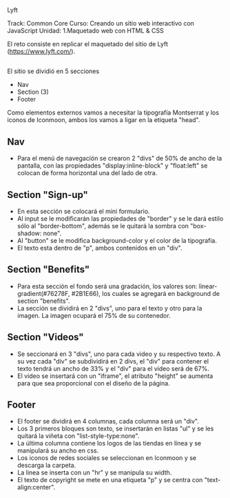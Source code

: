 Lyft

Track: Common Core
Curso: Creando un sitio web interactivo con JavaScript
Unidad: 1.Maquetado web con HTML & CSS

El reto consiste en replicar el maquetado del sitio de Lyft (https://www.lyft.com/).

##
El sitio se dividió en 5 secciones

* Nav
* Section (3)
* Footer

Como elementos externos vamos a necesitar la tipografía Montserrat y los iconos de Iconmoon, ambos los vamos a ligar en la etiqueta "head".

## Nav
- Para el menú de navegación se crearon 2 "divs" de 50% de ancho de la pantalla, con las propiedades "display:inline-block" y "float:left" se colocan de forma horizontal una del lado de otra.

## Section "Sign-up"
- En esta sección se colocará el mini formulario.
- Al input se le modificarán las propiedades de "border" y se le dará estilo sólo al "border-bottom", además se le quitará la sombra con "box-shadow: none".
- Al "button" se le modifica background-color y el color de la tipografía.
- El texto esta dentro de "p", ambos contenidos en un "div".

## Section "Benefits"
- Para esta sección el fondo será una gradación, los valores son: linear-gradient(#76278F, #2B1E66), los cuales se agregará en background de section "benefits".
- La sección se dividirá en 2 "divs", uno para el texto y otro para la imagen. La imagen ocupará el 75% de su contenedor.

## Section "Videos"
- Se seccionará en 3 "divs", uno para cada video y su respectivo texto. A su vez cada "div" se subdividirá en 2 divs, el "div" para contener el texto tendrá un ancho de 33% y el "div" para el video será de 67%.
- El video se insertará con un "iframe", el atributo "height" se aumenta para que sea proporcional con el diseño de la página.

## Footer
- El footer se dividirá en 4 columnas, cada columna será un "div".
- Los 3 primeros bloques son texto, se insertarán en listas "ul" y se les quitará la viñeta con "list-style-type:none".
- La última columna contiene los logos de las tiendas en línea y se manipulará su ancho en css.
- Los iconos de redes sociales se seleccionan en Iconmoon y se descarga la carpeta.
- La linea se inserta con un "hr" y se manipula su width.
- El texto de copyright se mete en una etiqueta "p" y se centra con "text-align:center".
